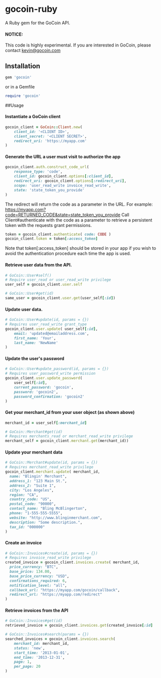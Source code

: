 # gocoin-ruby

A Ruby gem for the GoCoin API.

#### NOTICE:
This code is highly experimental. If you are interested in GoCoin, please contact kevin@gocoin.com

## Installation

``` ruby
gem 'gocoin'
```
or in a Gemfile
``` ruby
require 'gocoin'
```

##Usage

#### Instantiate a GoCoin client

``` ruby
gocoin_client = GoCoin::Client.new(
	client_id: '<CLIENT ID>',
	client_secret: '<CLIENT SECRET>',
	redirect_uri: 'https://myapp.com'
)
```

#### Generate the URL a user must visit to authorize the app

``` ruby
gocoin_client.auth.construct_code_url(
	response_type: 'code',
	client_id: gocoin_client.options[:client_id],
	redirect_uri: gocoin_client.options[:redirect_uri],
	scope: 'user_read_write invoice_read_write',
	state: 'state_token_you_provide'
)
```

The redirect will return the code as a parameter in the URL. For example:
https://myapp.com?code=RETURNED_CODE&state=state_token_you_provide 
Call Client#authenticate with the code as a parameter to retrieve a persistent token with the requests grant permissions.

``` ruby
token = gocoin_client.authenticate( code: CODE )
gocoin_client.token = token[:access_token]
```
Note that token[:access_token] should be stored in your app if you wish to avoid the authentication procedure each time the app is used.


#### Retrieve user data from the API.

``` ruby
# GoCoin::User#self()
# Require user_read or user_read_write privilege
user_self = gocoin_client.user.self

# GoCoin::User#get(id)
same_user = gocoin_client.user.get(user_self[:id])
```

#### Update user data.

``` ruby
# GoCoin::User#update(id, params = {})
# Requires user_read_write grant_type
gocoin_client.user.update( user_self[:id],
	email: 'updated@emailaddress.com',
	first_name: 'Your',
	last_name: 'NewName'
)
```

#### Update the user's password

``` ruby
# GoCoin::User#update_password(id, params = {})
# Requires user_password_write permission
gocoin_client.user.update_password(
	user_self[:id],
	current_password: 'gocoin',
	password: 'gocoin2',
	password_confirmation: 'gocoin2'
)
```

#### Get your merchant_id from your user object (as shown above)

``` ruby
merchant_id = user_self[:merchant_id]

# GoCoin::Merchant#get(id)
# Requires merchants_read or merchant_read_write privilege
merchant_self = gocoin_client.merchant.get(merchant_id))
```

#### Update your merchant data

``` ruby
# GoCoin::Merchant#update(id, params = {})
# Requires merchant_read_write privilege
gocoin_client.merchant.update( merchant_id,
  name: "Blingin' Merchant", 
  address_1: "123 Main St.",
  address_2: "Suite 1", 
  city: "Los Angeles", 
  region: "CA", 
  country_code: "US", 
  postal_code: "90000", 
  contact_name: "Bling McBlingerton", 
  phone: "1-555-555-5555", 
  website: "http://www.blinginmerchant.com", 
  description: "Some description.", 
  tax_id: "000000"
)
```

#### Create an invoice

``` ruby
# GoCoin::Invoices#create(id, params = {})
# Requires invoice_read_write privilege
created_invoice = gocoin_client.invoices.create( merchant_id,
  price_currency: "BTC",
  base_price: 134.00,
  base_price_currency: "USD",
  confirmations_required: 6,
  notification_level: "all",
  callback_url: "https://myapp.com/gocoin/callback",
  redirect_url: "https://myapp.com/redirect"
)
```

#### Retrieve invoices from the API

``` ruby
# GoCoin::Invoices#get(id)
retrieved_invoice = gocoin_client.invoices.get(created_invoice[:id]

# GoCoin::Invoices#search(params = {})
searched_invoices = gocoin_client.invoices.search(
	merchant_id: merchant_id,
	status: 'new',
	start_time: '2013-01-01',
	end_time: '2013-12-31',
	page: 1,
	per_page: 20
)
```
